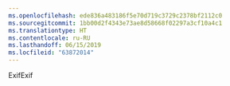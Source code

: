 ```yaml
---
ms.openlocfilehash: ede836a483186f5e70d719c3729c2378bf2112c0
ms.sourcegitcommit: 1bb00d2f4343e73ae8d58668f02297a3cf10a4c1
ms.translationtype: HT
ms.contentlocale: ru-RU
ms.lasthandoff: 06/15/2019
ms.locfileid: "63872014"
---
```

<span data-ttu-id="5d6ea-101">Exif</span><span class="sxs-lookup"><span data-stu-id="5d6ea-101">Exif</span></span>